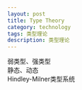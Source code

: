 ```yaml
---
layout: post
title: Type Theory
category: technology
tags: 类型理论
description: 类型理论
---
```


弱类型、强类型  
静态、动态  
Hindley-Milner类型系统  